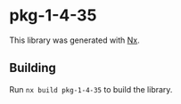 # pkg-1-4-35

This library was generated with [Nx](https://nx.dev).

## Building

Run `nx build pkg-1-4-35` to build the library.
